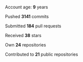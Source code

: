 Account age: **9** years

Pushed **3141** commits

Submitted **184** pull requests

Received **38** stars

Own **24** repositories

Contributed to **21** public repositories
